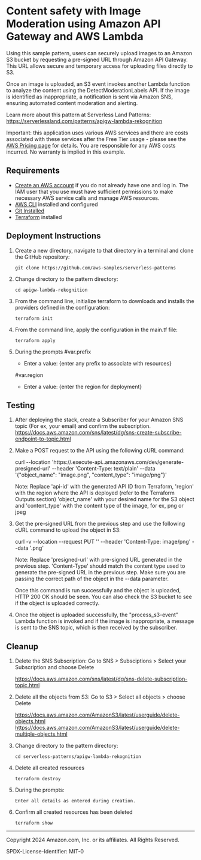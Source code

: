 # Content safety with Image Moderation using Amazon API Gateway and AWS Lambda

Using this sample pattern, users can securely upload images to an Amazon S3 bucket by requesting a pre-signed URL through Amazon API Gateway.  This URL allows secure and temporary access for uploading files directly to S3.

Once an image is uploaded, an S3 event invokes another Lambda function to analyze the content using the DetectModerationLabels API. If the image is identified as inappropriate, a notification is sent via Amazon SNS, ensuring automated content moderation and alerting.

Learn more about this pattern at Serverless Land Patterns: https://serverlessland.com/patterns/apigw-lambda-rekognition

Important: this application uses various AWS services and there are costs associated with these services after the Free Tier usage - please see the [AWS Pricing page](https://aws.amazon.com/pricing/) for details. You are responsible for any AWS costs incurred. No warranty is implied in this example.

## Requirements

* [Create an AWS account](https://portal.aws.amazon.com/gp/aws/developer/registration/index.html) if you do not already have one and log in. The IAM user that you use must have sufficient permissions to make necessary AWS service calls and manage AWS resources.
* [AWS CLI](https://docs.aws.amazon.com/cli/latest/userguide/install-cliv2.html) installed and configured
* [Git Installed](https://git-scm.com/book/en/v2/Getting-Started-Installing-Git)
* [Terraform](https://learn.hashicorp.cxom/tutorials/terraform/install-cli?in=terraform/aws-get-started) installed

## Deployment Instructions

1. Create a new directory, navigate to that directory in a terminal and clone the GitHub repository:
    ``` 
    git clone https://github.com/aws-samples/serverless-patterns
    ```
1. Change directory to the pattern directory:
    ```
    cd apigw-lambda-rekognition
    ```
1. From the command line, initialize terraform to downloads and installs the providers defined in the configuration:
    ```
    terraform init
    ```
1. From the command line, apply the configuration in the main.tf file:
    ```
    terraform apply
    ```
1. During the prompts
    #var.prefix
    - Enter a value: {enter any prefix to associate with resources}

    #var.region
    - Enter a value: {enter the region for deployment}

## Testing

1. After deploying the stack, create a Subscriber for your Amazon SNS topic (For ex, your email) and confirm the subscription.
    https://docs.aws.amazon.com/sns/latest/dg/sns-create-subscribe-endpoint-to-topic.html

1. Make a POST request to the API using the following cURL command:

    curl --location 'https://<api-id>.execute-api.<region>.amazonaws.com/dev/generate-presigned-url' --header 'Content-Type: text/plain' --data '{"object_name": "image.png", "content_type": "image/png"}'

    Note: Replace 'api-id' with the generated API ID from Terraform, 'region' with the region where the API is deployed (refer to the Terraform Outputs section) 'object_name' with your desired name for the S3 object and 'content_type' with the content type of the image, for ex, png or jpeg

1. Get the pre-signed URL from the previous step and use the following cURL command to upload the object in S3:

    curl -v --location --request PUT '<presigned-url>' --header 'Content-Type: image/png' --data '<path-of-the-object>.png'

    Note: Replace 'presigned-url' with pre-signed URL generated in the previous step. 'Content-Type' should match the content type used to generate the pre-signed URL in the previous step. Make sure you are passing the correct path of the object in the --data parameter.

    Once this command is run successfully and the object is uploaded, HTTP 200 OK should be seen. You can also check the S3 bucket to see if the object is uploaded correctly.

1. Once the object is uploaded successfully, the "process_s3-event" Lambda function is invoked and if the image is inappropriate, a message is sent to the SNS topic, which is then received by the subscriber.

## Cleanup
 
1. Delete the SNS Subscription:
    Go to SNS > Subsciptions > Select your Subscription and choose Delete

    https://docs.aws.amazon.com/sns/latest/dg/sns-delete-subscription-topic.html

1. Delete all the objects from S3:
    Go to S3 > Select all objects > choose Delete

    https://docs.aws.amazon.com/AmazonS3/latest/userguide/delete-objects.html
    https://docs.aws.amazon.com/AmazonS3/latest/userguide/delete-multiple-objects.html

1. Change directory to the pattern directory:
    ```
    cd serverless-patterns/apigw-lambda-rekognition
    ```

1. Delete all created resources
    ```
    terraform destroy
    ```
    
1. During the prompts:
    ```
    Enter all details as entered during creation.
    ```

1. Confirm all created resources has been deleted
    ```
    terraform show
    ```
----
Copyright 2024 Amazon.com, Inc. or its affiliates. All Rights Reserved.

SPDX-License-Identifier: MIT-0